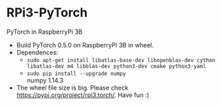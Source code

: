 # RPi3-PyTorch
PyTorch in RaspberryPi 3B
- Build PyTorch 0.5.0 on RaspberryPi 3B in wheel. 
- Dependences: 
  - `sudo apt-get install libatlas-base-dev libopenblas-dev cython libatlas-dev m4 libblas-dev python3-dev cmake python3-yaml`
  - `sudo pip install --upgrade numpy` <br>
    numpy 1.14.3
- The wheel file size is big. Please check https://pypi.org/project/rpi3.torch/. 
Have fun :)
